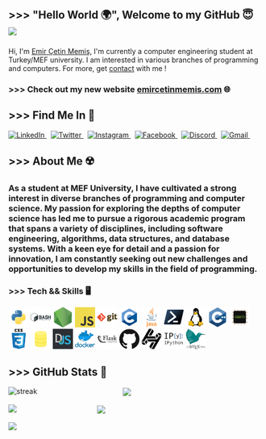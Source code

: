 ## >>> "Hello World 🌍", Welcome to my GitHub 😇 ![](https://komarev.com/ghpvc/?username=emircetinmemis&color=blue&&style=flat)

Hi, I'm [Emir Çetin Memiş](linkedin.com/in/emircetinmemis), I'm currently a computer engineering student at Turkey/MEF university. I am interested in various branches of programming and computers. For more, get [contact](mailto:memise@mef.edu.tr) with me !

### >>> Check out my new website [emircetinmemis.com](https://emircetinmemis.com) 🌐

## >>> Find Me In 🥷

  <a href="https://linkedin.com/in/emircetinmemis/">
    <img src="https://img.shields.io/badge/linkedin-%230077B5.svg?&style=for-the-badge&logo=linkedin&logoColor=white" alt="LinkedIn" />
  </a>&nbsp;

  <a href="https://twitter.com/emircetinmemis/">
    <img src="https://img.shields.io/badge/twitter-%231da1f1.svg?&style=for-the-badge&logo=twitter&logoColor=white" alt="Twitter" />
  </a>&nbsp;
    
  <a href="https://www.instagram.com/emircetinmemis.ecm">
    <img src="https://img.shields.io/badge/instagram-%23E4405F.svg?&style=for-the-badge&logo=instagram&logoColor=white" alt="Instagram" />
  </a>&nbsp;

  <a href="https://www.facebook.com/emircetinmemis/">
    <img src="https://img.shields.io/badge/facebook-%231877F2.svg?&style=for-the-badge&logo=facebook&logoColor=white" alt="Facebook" />
  </a>&nbsp;

  <a href="https://discordapp.com/users/422837677201817620/">
    <img src="https://img.shields.io/badge/discord-%211976F2.svg?&style=for-the-badge&logo=discord&logoColor=white" alt="Discord" />
  </a>&nbsp;
  
   <a href="mailto:memise@mef.edu.tr?subject=Hi Emir from Github ✋">
    <img src="https://img.shields.io/badge/gmail-%23D14836.svg?&style=for-the-badge&logo=gmail&logoColor=white" alt="Gmail"/>
  </a>&nbsp;

## >>> About Me ☢️

### As a student at MEF University, I have cultivated a strong interest in diverse branches of programming and computer science. My passion for exploring the depths of computer science has led me to pursue a rigorous academic program that spans a variety of disciplines, including software engineering, algorithms, data structures, and database systems. With a keen eye for detail and a passion for innovation, I am constantly seeking out new challenges and opportunities to develop my skills in the field of programming.

### >>> Tech && Skills 🖥️
<p align="left">
  <img src="https://github.com/github/explore/raw/main/topics/python/python.png" alt="python" width="40" height="40"/>
  <img src="https://github.com/github/explore/raw/main/topics/bash/bash.png" alt="bash" width="40" height="40"/>
  <img src="https://github.com/github/explore/raw/main/topics/nodejs/nodejs.png" alt="nodejs" width="40" height="40"/>
  <img src="https://github.com/github/explore/raw/main/topics/javascript/javascript.png" alt="javascript" width="40" height="40"/>
  <img src="https://github.com/github/explore/raw/main/topics/git/git.png" alt="git" width="40" height="40"/> 
  <img src="https://github.com/github/explore/raw/main/topics/c/c.png" alt="c" width="40" height="40"/>
  <img src="https://github.com/github/explore/raw/main/topics/java/java.png" alt="java" width="40" height="40"/>
  <img src="https://github.com/github/explore/raw/main/topics/powershell/powershell.png" alt="powershell" width="40" height="40"/>
  <img src="https://github.com/github/explore/raw/main/topics/linux/linux.png" alt="linux" width="40" height="40"/>  
  <img src="https://github.com/github/explore/raw/main/topics/cpp/cpp.png" alt="c" width="40" height="40"/>
  <img src="https://github.com/github/explore/raw/main/topics/assembly/assembly.png" alt="assembly" width="40" height="40"/>
  <img src="https://github.com/github/explore/raw/main/topics/css/css.png" alt="css" width="40" height="40"/>
  <img src="https://github.com/github/explore/raw/main/topics/database/database.png" alt="database" width="40" height="40"/>
  <img src="https://github.com/github/explore/raw/main/topics/discord-js/discord-js.png" alt="discord-js" width="40" height="40"/>
  <img src="https://github.com/github/explore/raw/main/topics/docker/docker.png" alt="docker" width="40" height="40"/>
  <img src="https://github.com/github/explore/raw/main/topics/flask/flask.png" alt="flask" width="40" height="40"/>
  <img src="https://github.com/github/explore/raw/main/topics/github/github.png" alt="github" width="40" height="40"/>
  <img src="https://github.com/github/explore/raw/main/topics/handshake/handshake.png" alt="handshake" width="40" height="40"/>
  <img src="https://github.com/github/explore/raw/main/topics/ipython/ipython.png" alt="ipython" width="40" height="40"/>
  <img src="https://github.com/github/explore/raw/main/topics/latex/latex.png " alt="latex" width="40" height="40"/>
</p>

## >>> GitHub Stats 👀

<div>
   <img width=45% align=left src="https://github-readme-streak-stats.herokuapp.com/?user=emircetinmemis&theme=react&border=61dafb&hide_border=true" alt="streak" />
   <img width=45% align=center src="https://github-readme-stats.vercel.app/api?username=emircetinmemis&show_icons=true&theme=react&border_color=61dafb&hide_border=true" />
</div>

<br>

<div>
   <img width=35% align=left src="https://github-readme-stats.vercel.app/api/top-langs/?username=emircetinmemis&hide=c%23,powershell,css,lua,Mathematica,Ruby,Objective-C,Objective-C%2b%2b,Cuda&title_color=61dafb&text_color=ffffff&icon_color=61dafb&bg_color=20232a&langs_count=8&layout=compact&border_color=61dafb&hide_border=true" />
   <img align=center width="55%" src="https://github-profile-trophy.vercel.app/?username=emircetinmemis&theme=onedark">
</div>

<br>

<div>
  <img src="https://github-readme-activity-graph.cyclic.app/graph?username=emircetinmemis&theme=react-dark&bg_color=20232a&hide_border=true" width="92%"/>
</div>